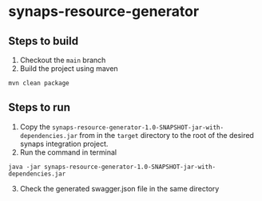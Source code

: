 # synaps-resource-generator

## Steps to build

1. Checkout the `main` branch
2. Build the project using maven
```
mvn clean package
```

## Steps to run

1. Copy the `synaps-resource-generator-1.0-SNAPSHOT-jar-with-dependencies.jar` from in the `target` directory to the root of the desired synaps integration project.
2. Run the command in terminal
```
java -jar synaps-resource-generator-1.0-SNAPSHOT-jar-with-dependencies.jar
```
3. Check the generated swagger.json file in the same directory
